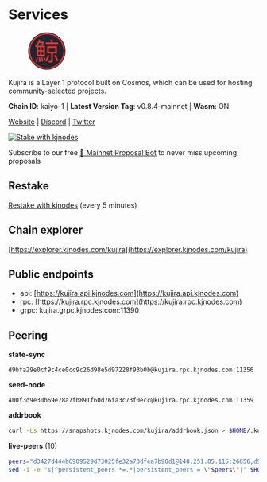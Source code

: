 # Services

<figure><img src="https://raw.githubusercontent.com/kj89/cosmos-images/main/logos/kujira.png" alt=""><figcaption></figcaption></figure>

Kujira is a Layer 1 protocol built on Cosmos, which can be used for  hosting community-selected projects.

**Chain ID**: kaiyo-1 | **Latest Version Tag**: v0.8.4-mainnet | **Wasm**: ON

[Website](https://kujira.app) | [Discord](https://discord.gg/teamkujira) | [Twitter](https://twitter.com/TeamKujira)

[![Stake with kjnodes](https://i.ibb.co/cr44Q8j/button-stake-with-kjnodes.png)](https://restake.app/kujira/kujiravaloper1tnuqj73jfn3724lqz34c27tuv80nv336sadqym)

Subscribe to our free [🤖 Mainnet Proposal Bot](https://t.me/kjnodes_proposal_bot) to never miss upcoming proposals

## Restake

[Restake with kjnodes](https://restake.app/kujira/kujiravaloper1tnuqj73jfn3724lqz34c27tuv80nv336sadqym) (every 5 minutes)
## Chain explorer
[https://explorer.kjnodes.com/kujira](https://explorer.kjnodes.com/kujira)

## Public endpoints

* api: [https://kujira.api.kjnodes.com](https://kujira.api.kjnodes.com)
* rpc: [https://kujira.rpc.kjnodes.com](https://kujira.rpc.kjnodes.com)
* grpc: kujira.grpc.kjnodes.com:11390

## Peering

**state-sync**

```text
d9bfa29e0cf9c4ce0cc9c26d98e5d97228f93b0b@kujira.rpc.kjnodes.com:11356
```

**seed-node**

```text
400f3d9e30b69e78a7fb891f60d76fa3c73f0ecc@kujira.rpc.kjnodes.com:11359
```

**addrbook**
```bash
curl -Ls https://snapshots.kjnodes.com/kujira/addrbook.json > $HOME/.kujira/config/addrbook.json
```

**live-peers** (10)
```bash
peers="d3427d444b6909529d73025fe32a73dfea7b90d1@148.251.85.115:26656,d9bfa29e0cf9c4ce0cc9c26d98e5d97228f93b0b@65.109.88.38:11356,c1a740841a6dc0b56730e975b1a4aa2d8c73b204@65.108.237.233:29656,012b9888db14d1c4cc8f08320ce1921e22fcc329@65.109.33.48:18656,c62e0701155a690616fcd3a57fa2fda444840561@65.108.76.242:32095,b12591db8b67f7a78b2834b5c122299fdb6c8deb@65.108.201.154:2060,08dae6e7a7b2da2697ed3dd982b57fab2c3cf64b@5.75.178.169:26635,56598f1d3153b4368a0d9ac083b379b09ae2b531@162.19.95.239:11856,a7e7864f241db457f38d8e5b5b3c3de989dea2fe@66.94.126.62:26656,d6f2eee997d108d4fde5683e31d678427376dfce@77.68.27.75:26656"
sed -i -e "s|^persistent_peers *=.*|persistent_peers = \"$peers\"|" $HOME/.kujira/config/config.toml
```
